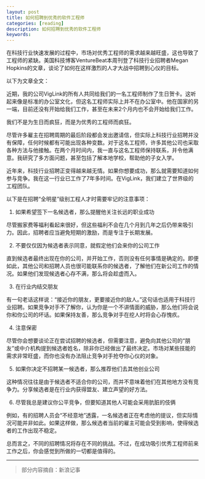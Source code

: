 ```yaml
---
layout: post
title: 如何招聘到优秀的软件工程师
categories: [reading]
description: 如何招聘到优秀的软件工程师
keywords: 
---
```


在科技行业快速发展的过程中，市场对优秀工程师的需求越来越旺盛，这也导致了工程师的紧缺。美国科技博客VentureBeat本周刊登了科技行业招聘者Megan Hopkins的文章，谈论了如何在这样激烈的人才大战中招聘到心仪的目标。

以下为文章全文：

近期，我的公司VigLink的所有人共同给我们的一名工程师制作了生日贺卡。这听起来像是标准的办公室文化，但这名工程师实际上并不在办公室中。他在国家的另一端，目前还没有开始给我们工作，甚至在未来2个月内也不会开始给我们工作。

我们不是为生日而疯狂，而是为优秀的工程师而疯狂。

尽管许多雇主在招聘周期的最后阶段都会发出邀请信，但实际上科技行业招聘并没有保障，任何时候都有可能出现各种变数。对于这名工程师，许多其他公司也采取各种方法与他接触。在两个月时间内，我一直与这名工程师保持联系，并令他满意。我研究了多方面问题，甚至包括了解本地学校，帮助他的子女入学。

近年来，科技行业招聘正变得越来越无情。如果你想要成功，那么就需要知道如何参与竞争。我在这一行业已工作了7年多时间。在VigLink，我们建立了世界级的工程团队。

以下是在招聘“全明星”级别工程人才时需要牢记的注意事项：

1. 如果希望签下一名候选者，那么提醒他关注长远的职业成功

  尽管搬家费等福利看起来很好，但这些福利不会在几个月到几年之后仍带来吸引力。因此，招聘者应当避免短期的激励，而是专注于长期发展。

2. 不要仅仅因为候选者表示同意，就假定他们会来你的公司工作

  直到候选者最终出现在你的公司，并开始工作，否则没有任何事情是确定的。即便如此，其他公司和招聘人员也很可能联系你的候选者，了解他们在新公司工作的情况。如果他们发现候选者心存不满，那么将会趁虚而入。

3. 在行业内结交朋友

  有一句老话这样说：“接近你的朋友，更要接近你的敌人。”这句话也适用于科技行业招聘。如果竞争对手不了解你，认为你是一个不讲情面的威胁，那么他们将会说你和你公司的坏话。如果保持友善，那么竞争对手在挖人时将会心存愧疚。

4. 注意保密

  尽管你会想要谈论正在尝试招聘的候选者，但需要注意，避免向其他公司的“朋友”或中介机构提到候选者姓名，除非你已经做出了最终决定。市场对某些技能的需求非常旺盛，而你也没有办法阻止竞争对手抢夺你心仪的对象。

5. 如果你决定不招聘某一候选者，那么推荐他们去其他创业公司

  这种情况往往是由于候选者不适合你的公司，而并不意味着他们在其他地方没有竞争力。分享候选者是在行业内获得盟友、建立声望的好方法。

6. 尽管我总是建议你公平竞争，但要知道其他人可能会采用肮脏的伎俩

  例如，有的招聘人员会“不经意地”透露，一名候选者正在考虑他的提议，但实际情况可能并非如此。如果这样做，那么候选者当前的雇主可能会受到影响，使得候选者的工作出现不稳定。

总而言之，不同的招聘情况将存在不同的挑战。不过，在成功吸引优秀工程师前来工作之后，你会感觉到所做的一切都是值得的。

---

>部分内容摘自：新浪记事
